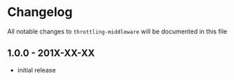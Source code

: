 # Changelog

All notable changes to `throttling-middleware` will be documented in this file

## 1.0.0 - 201X-XX-XX

- initial release
